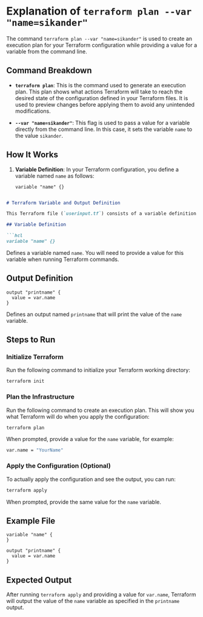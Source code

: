 # Explanation of `terraform plan --var "name=sikander"`

The command `terraform plan --var "name=sikander"` is used to create an execution plan for your Terraform configuration while providing a value for a variable from the command line.

## Command Breakdown

- **`terraform plan`**:
  This is the command used to generate an execution plan. This plan shows what actions Terraform will take to reach the desired state of the configuration defined in your Terraform files. It is used to preview changes before applying them to avoid any unintended modifications.

- **`--var "name=sikander"`**:
  This flag is used to pass a value for a variable directly from the command line. In this case, it sets the variable `name` to the value `sikander`.

## How It Works

1. **Variable Definition**:
   In your Terraform configuration, you define a variable named `name` as follows:
   ```hcl
   variable "name" {}


```markdown
# Terraform Variable and Output Definition

This Terraform file (`userinput.tf`) consists of a variable definition and an output definition.

## Variable Definition

```hcl
variable "name" {}
```
Defines a variable named `name`. You will need to provide a value for this variable when running Terraform commands.

## Output Definition

```hcl
output "printname" {
  value = var.name
}
```
Defines an output named `printname` that will print the value of the `name` variable.

## Steps to Run

### Initialize Terraform

Run the following command to initialize your Terraform working directory:

```sh
terraform init
```

### Plan the Infrastructure

Run the following command to create an execution plan. This will show you what Terraform will do when you apply the configuration:

```sh
terraform plan
```

When prompted, provide a value for the `name` variable, for example:

```sh
var.name = "YourName"
```

### Apply the Configuration (Optional)

To actually apply the configuration and see the output, you can run:

```sh
terraform apply
```

When prompted, provide the same value for the `name` variable.

## Example File

```hcl
variable "name" {
}

output "printname" {
  value = var.name
}
```

## Expected Output

After running `terraform apply` and providing a value for `var.name`, Terraform will output the value of the `name` variable as specified in the `printname` output.
```




